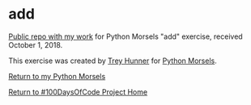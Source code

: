 # add

[Public repo with my work](https://github.com/mUtterberg/python_morsels/tree/master/add) for Python Morsels "add" exercise, received October 1, 2018.

This exercise was created by [Trey Hunner](https://treyhunner.com/) for [Python Morsels](https://try.pythonmorsels.com/).

[Return to my Python Morsels](https://mutterberg.github.io/python_morsels)

[Return to #100DaysOfCode Project Home](https://mutterberg.github.io)
